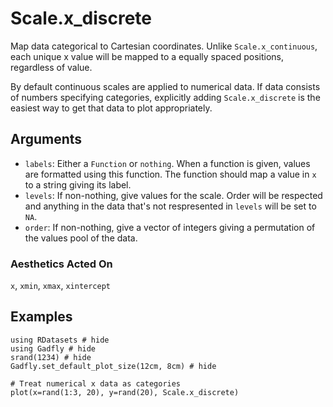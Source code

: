 # Scale.x_discrete

Map data categorical to Cartesian coordinates. Unlike `Scale.x_continuous`, each
unique x value will be mapped to a equally spaced positions, regardless of
value.

By default continuous scales are applied to numerical data. If data consists of
numbers specifying categories, explicitly adding `Scale.x_discrete` is the
easiest way to get that data to plot appropriately.

## Arguments

  * `labels`: Either a `Function` or `nothing`. When a
    function is given, values are formatted using this function. The function
    should map a value in `x` to a string giving its label.
  * `levels`: If non-nothing, give values for the scale. Order will be respected
    and anything in the data that's not respresented in `levels` will be set to
    `NA`.
  * `order`: If non-nothing, give a vector of integers giving a permutation of
    the values pool of the data.


### Aesthetics Acted On

`x`, `xmin`, `xmax`, `xintercept`

## Examples

```@example 1
using RDatasets # hide
using Gadfly # hide
srand(1234) # hide
Gadfly.set_default_plot_size(12cm, 8cm) # hide
```

```@example 1
# Treat numerical x data as categories
plot(x=rand(1:3, 20), y=rand(20), Scale.x_discrete)
```
